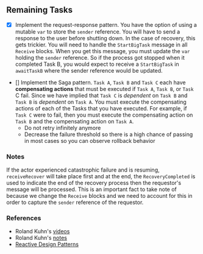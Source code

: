 ## Remaining Tasks ##
- [x] Implement the request-response pattern. You have the option of using a mutable `var` to store the `sender` reference. 
You will have to send a response to the user before shutting down. In the case of recovery, this gets trickier. You 
will need to handle the `StartBigTask` message in all `Receive` blocks. When you get this message, you must update 
the `var` holding the `sender` reference. So if the process got stopped when it completed Task B, you would expect to
receive a `StartBigTask` in `awaitTaskB` where the sender reference would be updated. 

- [] Implement the Saga pattern. `Task A`, `Task B` and `Task C` each have __compensating actions__ that must be executed if `Task A`, 
`Task B`, or `Task` C fail. Since we have implied that `Task C` is _dependent_ on `Task B` and `Task B` is _dependent_ on `Task A`. 
You must execute the compensating actions of each of the Tasks that you have executed. For example, if `Task C` were to fail, then
you must execute the compensating action on `Task B` and the compensating action on `Task A`.
  - Do not retry infinitely anymore
  - Decrease the failure threshold so there is a high chance of passing in most cases so you can observe rollback 
  behavior

### Notes ###
If the actor experienced catastrophic failure and is resuming, `receiveRecover` will take place first and at the end,
the `RecoveryCompleted` is used to indicate the end of the recovery process then the requestor's message will be 
processed. This is an important fact to take note of because we change the `Receive` blocks and we need to account for
this in order to capture the `sender` reference of the requestor.

### References ###
- Roland Kuhn's [videos](https://www.reactivedesignpatterns.com/videos.html)
- Roland Kuhn's [notes](https://www.reactivedesignpatterns.com/categories.html)
- [Reactive Design Patterns](https://www.manning.com/books/reactive-design-patterns)
